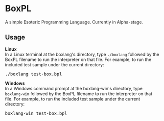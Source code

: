 BoxPL
=====

A simple Esoteric Programming Language. Currently in Alpha-stage.

Usage
-----
<b>Linux</b><br>
In a Linux terminal at the boxlang's directory, type <code>./boxlang</code> followed by the BoxPL filename to run the interpreter on that file.
For example, to run the included test sample under the current directory:
<pre>
./boxlang test-box.bpl
</pre>

<b>Windows</b><br>
In a Windows command prompt at the boxlang-win's directory, type <code>boxlang-win</code> followed by the BoxPL filename to run the interpreter on that file.
For example, to run the included test sample under the current directory:
<pre>
boxlang-win test-box.bpl
</pre>
